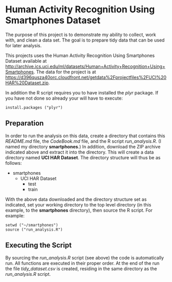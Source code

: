 Human Activity Recognition Using Smartphones Dataset
===========

The purpose of this project is to demonstrate my ability to collect, work with, and clean a data set. The goal is to prepare tidy data that can be used for later analysis.

This projects uses the Human Activity Recognition Using Smartphones Dataset available at http://archive.ics.uci.edu/ml/datasets/Human+Activity+Recognition+Using+Smartphones. The data for the project is at https://d396qusza40orc.cloudfront.net/getdata%2Fprojectfiles%2FUCI%20HAR%20Dataset.zip.

In addition the R script requires you to have installed the *plyr* package. If you have not done so already your will
have to execute:

```
install.packages ("plyr")
```

Preparation
-----------

In order to run the analysis on this data, create a directory that contains this *README.md* file, the *CodeBook.md* file, and the R script *run_analysis.R*. (I named my directory **smartphones**.) In addition, download the ZIP archive indicated above and extract it into the directory. This will create a data directory named **UCI HAR Dataset**. The directory structure will thus be as follows:

* smartphones
    * UCI HAR Dataset
        * test
        * train

With the above data downloaded and the directory structure set as indicated, set your working directory to the top level directory (in this example, to the **smartphones** directory), then source the R script. For example:

```
setwd ("~/smartphones")
source ("run_analysis.R")
```

Executing the Script
--------------------

By sourcing the *run_analysis.R* script (see above) the code is automatically run. All functions are executed in their proper order. At the end of the run the file *tidy_dataset.csv* is created, residing in the same directory as the *run_analysis.R* script.